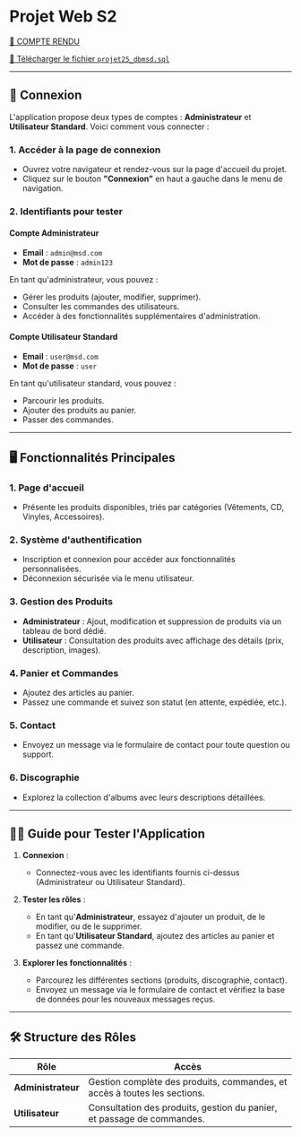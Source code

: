 # Projet Web S2

[📄 COMPTE RENDU ](https://github.com/alex-paolo-CIR/projetwebs2/blob/main/)

[📄 Télécharger le fichier `projet25_dbmsd.sql`](https://github.com/alex-paolo-CIR/projetwebs2/blob/main/projet25_dbmsd.sql)

---

## 🔑 Connexion

L'application propose deux types de comptes : **Administrateur** et **Utilisateur Standard**. Voici comment vous connecter :

### 1. **Accéder à la page de connexion**
   - Ouvrez votre navigateur et rendez-vous sur la page d'accueil du projet.
   - Cliquez sur le bouton **"Connexion"** en haut a gauche dans le menu de navigation.

### 2. **Identifiants pour tester**

#### Compte Administrateur
- **Email** : `admin@msd.com`  
- **Mot de passe** : `admin123`  

En tant qu'administrateur, vous pouvez :
   - Gérer les produits (ajouter, modifier, supprimer).
   - Consulter les commandes des utilisateurs.
   - Accéder à des fonctionnalités supplémentaires d'administration.

#### Compte Utilisateur Standard
- **Email** : `user@msd.com`  
- **Mot de passe** : `user`  

En tant qu'utilisateur standard, vous pouvez :
   - Parcourir les produits.
   - Ajouter des produits au panier.
   - Passer des commandes.

---

## 🖥️ Fonctionnalités Principales

### 1. **Page d'accueil**
   - Présente les produits disponibles, triés par catégories (Vêtements, CD, Vinyles, Accessoires).

### 2. **Système d'authentification**
   - Inscription et connexion pour accéder aux fonctionnalités personnalisées.
   - Déconnexion sécurisée via le menu utilisateur.

### 3. **Gestion des Produits**
   - **Administrateur** : Ajout, modification et suppression de produits via un tableau de bord dédié.
   - **Utilisateur** : Consultation des produits avec affichage des détails (prix, description, images).

### 4. **Panier et Commandes**
   - Ajoutez des articles au panier.
   - Passez une commande et suivez son statut (en attente, expédiée, etc.).

### 5. **Contact**
   - Envoyez un message via le formulaire de contact pour toute question ou support.

### 6. **Discographie**
   - Explorez la collection d'albums avec leurs descriptions détaillées.

---

## 👩‍🏫 Guide pour Tester l'Application

1. **Connexion** :
   - Connectez-vous avec les identifiants fournis ci-dessus (Administrateur ou Utilisateur Standard).

2. **Tester les rôles** :
   - En tant qu'**Administrateur**, essayez d'ajouter un produit, de le modifier, ou de le supprimer.
   - En tant qu'**Utilisateur Standard**, ajoutez des articles au panier et passez une commande.

3. **Explorer les fonctionnalités** :
   - Parcourez les différentes sections (produits, discographie, contact).
   - Envoyez un message via le formulaire de contact et vérifiez la base de données pour les nouveaux messages reçus.

---

## 🛠️ Structure des Rôles

| **Rôle**           | **Accès**                                                                 |
|---------------------|---------------------------------------------------------------------------|
| **Administrateur**  | Gestion complète des produits, commandes, et accès à toutes les sections. |
| **Utilisateur**     | Consultation des produits, gestion du panier, et passage de commandes.   |
